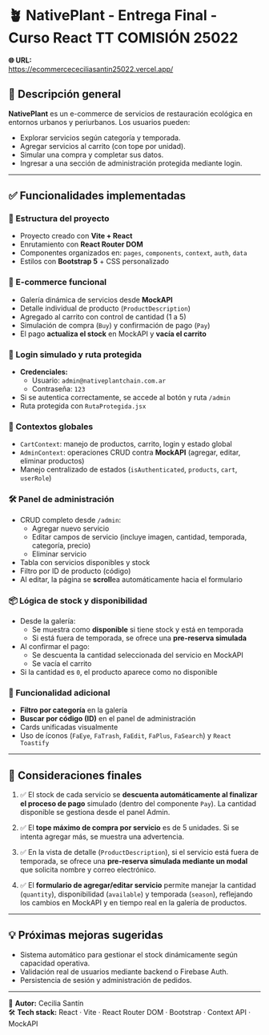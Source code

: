 # 🪴 NativePlant - Entrega Final - Curso React TT COMISIÓN 25022

**🌐 URL:**  
https://ecommercececiliasantin25022.vercel.app/

## 🧾 Descripción general

**NativePlant** es un e-commerce de servicios de restauración ecológica en entornos urbanos y periurbanos. Los usuarios pueden:

- Explorar servicios según categoría y temporada.
- Agregar servicios al carrito (con tope por unidad).
- Simular una compra y completar sus datos.
- Ingresar a una sección de administración protegida mediante login.

---

## ✅ Funcionalidades implementadas

### 🌱 Estructura del proyecto
- Proyecto creado con **Vite + React**
- Enrutamiento con **React Router DOM**
- Componentes organizados en: `pages`, `components`, `context`, `auth`, `data`
- Estilos con **Bootstrap 5** + CSS personalizado

### 🛒 E-commerce funcional
- Galería dinámica de servicios desde **MockAPI**
- Detalle individual de producto (`ProductDescription`)
- Agregado al carrito con control de cantidad (1 a 5)
- Simulación de compra (`Buy`) y confirmación de pago (`Pay`)
- El pago **actualiza el stock** en MockAPI y **vacía el carrito**

### 🔐 Login simulado y ruta protegida
- **Credenciales:**  
  - Usuario: `admin@nativeplantchain.com.ar`  
  - Contraseña: `123`
- Si se autentica correctamente, se accede al botón y ruta `/admin`
- Ruta protegida con `RutaProtegida.jsx`

### 🧠 Contextos globales
- `CartContext`: manejo de productos, carrito, login y estado global
- `AdminContext`: operaciones CRUD contra **MockAPI** (agregar, editar, eliminar productos)
- Manejo centralizado de estados (`isAuthenticated`, `products`, `cart`, `userRole`)

### 🛠️ Panel de administración
- CRUD completo desde `/admin`:
  - Agregar nuevo servicio
  - Editar campos de servicio (incluye imagen, cantidad, temporada, categoría, precio)
  - Eliminar servicio
- Tabla con servicios disponibles y stock
- Filtro por ID de producto (código)
- Al editar, la página se **scroll**ea automáticamente hacia el formulario

### 📦 Lógica de stock y disponibilidad
- Desde la galería:
  - Se muestra como **disponible** si tiene stock y está en temporada
  - Si está fuera de temporada, se ofrece una **pre-reserva simulada**
- Al confirmar el pago:
  - Se descuenta la cantidad seleccionada del servicio en MockAPI
  - Se vacía el carrito
- Si la cantidad es `0`, el producto aparece como no disponible

### 🔎 Funcionalidad adicional
- **Filtro por categoría** en la galería
- **Buscar por código (ID)** en el panel de administración
- Cards unificadas visualmente
- Uso de íconos (`FaEye`, `FaTrash`, `FaEdit`, `FaPlus`, `FaSearch`) y `React Toastify`

---

## 🧪 Consideraciones finales

1. ✅ El stock de cada servicio se **descuenta automáticamente al finalizar el proceso de pago** simulado (dentro del componente `Pay`). La cantidad disponible se gestiona desde el panel Admin.

2. ✅ El **tope máximo de compra por servicio** es de 5 unidades. Si se intenta agregar más, se muestra una advertencia.

3. ✅ En la vista de detalle (`ProductDescription`), si el servicio está fuera de temporada, se ofrece una **pre-reserva simulada mediante un modal** que solicita nombre y correo electrónico.

4. ✅ El **formulario de agregar/editar servicio** permite manejar la cantidad (`quantity`), disponibilidad (`available`) y temporada (`season`), reflejando los cambios en MockAPI y en tiempo real en la galería de productos.

---

## 💡 Próximas mejoras sugeridas

- Sistema automático para gestionar el stock dinámicamente según capacidad operativa.
- Validación real de usuarios mediante backend o Firebase Auth.
- Persistencia de sesión y administración de pedidos.

---

🚀 **Autor:** Cecilia Santín  
🛠️ **Tech stack:** React · Vite · React Router DOM · Bootstrap · Context API · MockAPI  
